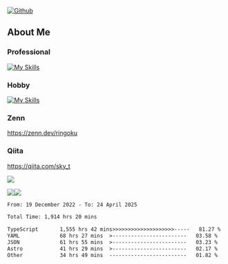 [![Github](https://img.shields.io/github/followers/skyt-a?label=Follow&style=social)](https://github.com/skyt-a)

## About Me
### Professional
[![My Skills](https://skillicons.dev/icons?i=react,ts,js,nodejs,java,graphql,firebase,githubactions&theme=light)](https://skillicons.dev)
### Hobby
[![My Skills](https://skillicons.dev/icons?i=unity,rust,py&theme=light)](https://skillicons.dev)

### Zenn
https://zenn.dev/ringoku
### Qiita
https://qiita.com/sky_t


![](https://github-profile-summary-cards.vercel.app/api/cards/profile-details?username=skyt-a&theme=default)

![](https://github-profile-summary-cards.vercel.app/api/cards/repos-per-language?username=skyt-a&theme=default)![](https://github-profile-summary-cards.vercel.app/api/cards/stats?username=RinGoku&theme=default)

<!--START_SECTION:waka-->

```txt
From: 19 December 2022 - To: 24 April 2025

Total Time: 1,914 hrs 20 mins

TypeScript       1,555 hrs 42 mins>>>>>>>>>>>>>>>>>>>>-----   81.27 %
YAML             68 hrs 27 mins  >------------------------   03.58 %
JSON             61 hrs 55 mins  >------------------------   03.23 %
Astro            41 hrs 29 mins  >------------------------   02.17 %
Other            34 hrs 49 mins  -------------------------   01.82 %
```

<!--END_SECTION:waka-->
